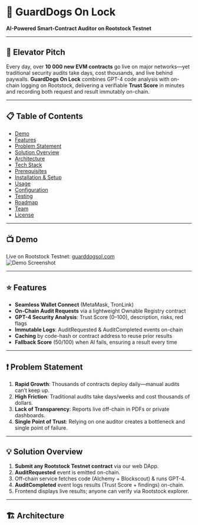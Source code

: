 # 🐶 GuardDogs On Lock

**AI-Powered Smart-Contract Auditor on Rootstock Testnet**

---

## 🚀 Elevator Pitch  
Every day, over **10 000 new EVM contracts** go live on major networks—yet traditional security audits take days, cost thousands, and live behind paywalls. **GuardDogs On Lock** combines GPT-4 code analysis with on-chain logging on Rootstock, delivering a verifiable **Trust Score** in minutes and recording both request and result immutably on-chain.

---

## 📋 Table of Contents  
- [Demo](#demo)  
- [Features](#features)  
- [Problem Statement](#problem-statement)  
- [Solution Overview](#solution-overview)  
- [Architecture](#architecture)  
- [Tech Stack](#tech-stack)  
- [Prerequisites](#prerequisites)  
- [Installation & Setup](#installation--setup)  
- [Usage](#usage)  
- [Configuration](#configuration)  
- [Testing](#testing)  
- [Roadmap](#roadmap)  
- [Team](#team)  
- [License](#license)  

---

## 📺 Demo  
Live on Rootstock Testnet: [guarddogsol.com](https://guarddogsol.com)  
![Demo Screenshot](docs/demo-screenshot.png)

---

## ⭐ Features  
- **Seamless Wallet Connect** (MetaMask, TronLink)  
- **On-Chain Audit Requests** via a lightweight Ownable Registry contract  
- **GPT-4 Security Analysis**: Trust Score (0–100), description, risks, red flags  
- **Immutable Logs**: AuditRequested & AuditCompleted events on-chain  
- **Caching** by code-hash or contract address to reuse prior results  
- **Fallback Score** (50/100) when AI fails, ensuring a result every time  

---

## ❗ Problem Statement  
1. **Rapid Growth**: Thousands of contracts deploy daily—manual audits can’t keep up.  
2. **High Friction**: Traditional audits take days/weeks and cost thousands of dollars.  
3. **Lack of Transparency**: Reports live off-chain in PDFs or private dashboards.  
4. **Single Point of Trust**: Relying on one auditor creates a bottleneck and single point of failure.

---

## 💡 Solution Overview  
1. **Submit any Rootstock Testnet contract** via our web DApp.  
2. **AuditRequested** event is emitted on-chain.  
3. Off-chain service fetches code (Alchemy + Blockscout) & runs GPT-4.  
4. **AuditCompleted** event logs results (Trust Score + findings) on-chain.  
5. Frontend displays live results; anyone can verify via Rootstock explorer.

---

## 🏗️ Architecture  

